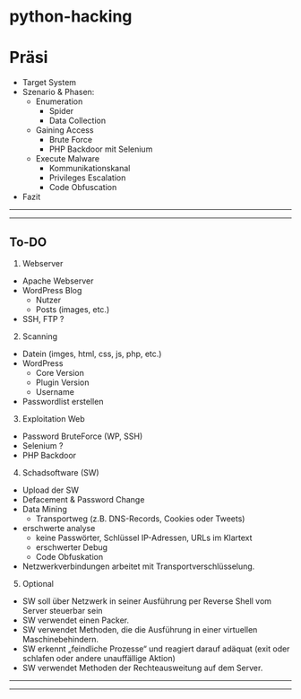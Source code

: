 # python-hacking

# Präsi 
- Target System
- Szenario & Phasen:
  - Enumeration 
    - Spider
    - Data Collection
  - Gaining Access 
    - Brute Force
    - PHP Backdoor mit Selenium 
  - Execute Malware
    - Kommunikationskanal 
    - Privileges Escalation
    - Code Obfuscation
 - Fazit




---
---


## To-DO

1. Webserver
- Apache Webserver
- WordPress Blog
  - Nutzer
  - Posts (images, etc.)
- SSH, FTP ?
2. Scanning
- Datein (imges, html, css, js, php, etc.)
- WordPress
  - Core Version
  - Plugin Version
  - Username
- Passwordlist erstellen
3. Exploitation Web
- Password BruteForce (WP, SSH)
- Selenium ?
- PHP Backdoor
4. Schadsoftware (SW)
- Upload der SW
- Defacement & Password Change
- Data Mining
  - Transportweg (z.B. DNS-Records, Cookies oder Tweets)
- erschwerte analyse
  - keine Passwörter, Schlüssel IP-Adressen, URLs im Klartext
  - erschwerter Debug
  - Code Obfuskation
- Netzwerkverbindungen arbeitet mit Transportverschlüsselung.
5. Optional 
- SW soll über Netzwerk in seiner Ausführung per Reverse Shell vom Server steuerbar sein
- SW verwendet einen Packer.
- SW verwendet Methoden, die die Ausführung in einer virtuellen Maschinebehindern.
- SW erkennt „feindliche Prozesse“ und reagiert darauf adäquat (exit oder schlafen oder andere unauffällige Aktion)
- SW verwendet Methoden der Rechteausweitung auf dem Server.


---
---






